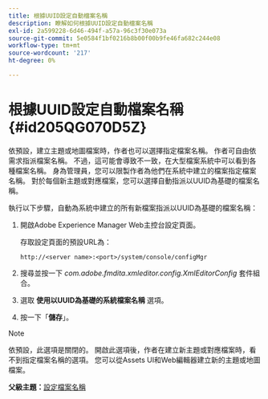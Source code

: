 ```yaml
---
title: 根據UUID設定自動檔案名稱
description: 瞭解如何根據UUID設定自動檔案名稱
exl-id: 2a599228-6d46-494f-a57a-96c3f30e073a
source-git-commit: 5e0584f1bf0216b8b00f00b9fe46fa682c244e08
workflow-type: tm+mt
source-wordcount: '217'
ht-degree: 0%

---
```


# 根據UUID設定自動檔案名稱 {#id205QG070D5Z}

依預設，建立主題或地圖檔案時，作者也可以選擇指定檔案名稱。 作者可自由依需求指派檔案名稱。 不過，這可能會導致不一致，在大型檔案系統中可以看到各種檔案名稱。 身為管理員，您可以限製作者為他們在系統中建立的檔案指定檔案名稱。 對於每個新主題或對應檔案，您可以選擇自動指派以UUID為基礎的檔案名稱。

執行以下步驟，自動為系統中建立的所有新檔案指派以UUID為基礎的檔案名稱：

1. 開啟Adobe Experience Manager Web主控台設定頁面。

   存取設定頁面的預設URL為：

   ```http
   http://<server name>:<port>/system/console/configMgr
   ```

1. 搜尋並按一下 *com.adobe.fmdita.xmleditor.config.XmlEditorConfig* 套件組合。

1. 選取 **使用以UUID為基礎的系統檔案名稱** 選項。

1. 按一下「**儲存**」。


>[!NOTE]
>
> 依預設，此選項是關閉的。 開啟此選項後，作者在建立新主題或對應檔案時，看不到指定檔案名稱的選項。 您可以從Assets UI和Web編輯器建立新的主題或地圖檔案。

**父級主題：**[&#x200B;設定檔案名稱](conf-file-names.md)
